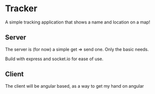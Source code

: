 # Tracker

A simple tracking application that shows a name and location on a map!

## Server

The server is (for now) a simple get => send one. Only the basic needs.

Build with express and socket.io for ease of use.

## Client

The client will be angular based, as a way to get my hand on angular
